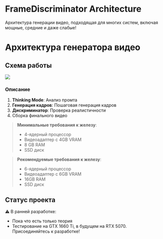 # FrameDiscriminator Architecture
Архитектура генерации видео, подходящая для многих систем, включая мощные, средние и даже слабые!

# Архитектура генератора видео

## Схема работы
![](https://ibb.co/8DkPcyJ7)

### Описание
1. **Thinking Mode**: Анализ промта
2. **Генерация кадров**: Пошаговая генерация кадров
3. **Дискриминатор**: Проверка реалистичности
4. Сборка финального видео

> **Минимальные требования к железу**:  
> - 4-ядерный процессор
> - Видеоадаптер с 4GB VRAM
> - 8 GB RAM
> - SSD диск

> **Рекомендуемые требования к железу**:
> - 6-ядерный процессор
> - Видеоадаптер с 6GB VRAM
> - 16GB RAM
> - SSD диск

## Статус проекта
⚠️ В ранней разработке:  
- Пока что есть только теория
- Тестирование на GTX 1660 Ti, в будущем на RTX 5070.
Присоединяйтесь к разработке!
